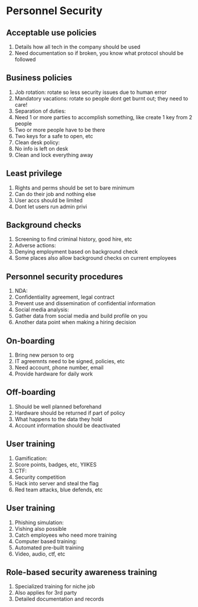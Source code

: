 # Personnel Security

## Acceptable use policies

1. Details how all tech in the company should be used
1. Need documentation so if broken, you know what protocol should be followed

## Business policies

1. Job rotation: rotate so less security issues due to human error
1. Mandatory vacations: rotate so people dont get burnt out; they need to care!
1. Separation of duties:
 1. Need 1 or more parties to accomplish something, like create 1 key from 2 people
 1. Two or more people have to be there
 1. Two keys for a safe to open, etc
1. Clean desk policy:
 1. No info is left on desk
 1. Clean and lock everything away

## Least privilege

1. Rights and perms should be set to bare minimum
1. Can do their job and nothing else
1. User accs should be limited
1. Dont let users run admin privi

## Background checks

1. Screening to find criminal history, good hire, etc
1. Adverse actions:
 1. Denying employment based on background check
 1. Some places also allow background checks on current employees

## Personnel security procedures

1. NDA:
 1. Confidentiality agreement, legal contract
 1. Prevent use and dissemination of confidential information
1. Social media analysis:
 1. Gather data from social media and build profile on you
 1. Another data point when making a hiring decision

## On-boarding

1. Bring new person to org
1. IT agreemnts need to be signed, policies, etc
1. Need account, phone number, email
1. Provide hardware for daily work

## Off-boarding

1. Should be well planned beforehand
1. Hardware should be returned if part of policy
1. What happens to the data they hold
1. Account information should be deactivated

## User training

1. Gamification:
 1. Score points, badges, etc, YIIKES
1. CTF:
 1. Security competition
 1. Hack into server and steal the flag
 1. Red team attacks, blue defends, etc

## User training

1. Phishing simulation:
 1. Vishing also possible
 1. Catch employees who need more training
1. Computer based training:
 1. Automated pre-built training
 1. Video, audio, ctf, etc

## Role-based security awareness training

1. Specialized training for niche job
1. Also applies for 3rd party
1. Detailed documentation and records
